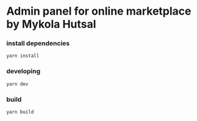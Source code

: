 # Admin panel for online marketplace by Mykola Hutsal

### install dependencies
`yarn install`

### developing
`yarn dev`

### build
`yarn build`
